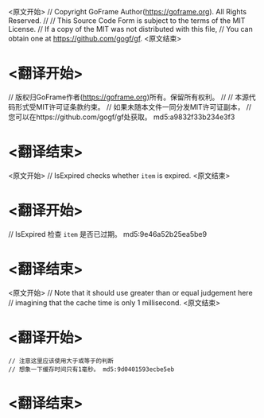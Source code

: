 
<原文开始>
// Copyright GoFrame Author(https://goframe.org). All Rights Reserved.
//
// This Source Code Form is subject to the terms of the MIT License.
// If a copy of the MIT was not distributed with this file,
// You can obtain one at https://github.com/gogf/gf.
<原文结束>

# <翻译开始>
// 版权归GoFrame作者(https://goframe.org)所有。保留所有权利。
//
// 本源代码形式受MIT许可证条款约束。
// 如果未随本文件一同分发MIT许可证副本，
// 您可以在https://github.com/gogf/gf处获取。 md5:a9832f33b234e3f3
# <翻译结束>


<原文开始>
// IsExpired checks whether `item` is expired.
<原文结束>

# <翻译开始>
// IsExpired 检查 `item` 是否已过期。 md5:9e46a52b25ea5be9
# <翻译结束>


<原文开始>
	// Note that it should use greater than or equal judgement here
	// imagining that the cache time is only 1 millisecond.
<原文结束>

# <翻译开始>
	// 注意这里应该使用大于或等于的判断
	// 想象一下缓存时间只有1毫秒。 md5:9d0401593ecbe5eb
# <翻译结束>

